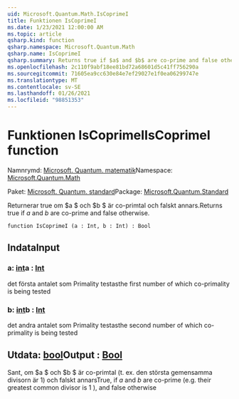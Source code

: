 ```yaml
---
uid: Microsoft.Quantum.Math.IsCoprimeI
title: Funktionen IsCoprimeI
ms.date: 1/23/2021 12:00:00 AM
ms.topic: article
qsharp.kind: function
qsharp.namespace: Microsoft.Quantum.Math
qsharp.name: IsCoprimeI
qsharp.summary: Returns true if $a$ and $b$ are co-prime and false otherwise.
ms.openlocfilehash: 2c110f9abf18ee81bd72a68601d5c41ff756290a
ms.sourcegitcommit: 71605ea9cc630e84e7ef29027e1f0ea06299747e
ms.translationtype: MT
ms.contentlocale: sv-SE
ms.lasthandoff: 01/26/2021
ms.locfileid: "98851353"
---
```

# <a name="iscoprimei-function"></a><span data-ttu-id="e129f-102">Funktionen IsCoprimeI</span><span class="sxs-lookup"><span data-stu-id="e129f-102">IsCoprimeI function</span></span>

<span data-ttu-id="e129f-103">Namnrymd: [Microsoft. Quantum. matematik](xref:Microsoft.Quantum.Math)</span><span class="sxs-lookup"><span data-stu-id="e129f-103">Namespace: [Microsoft.Quantum.Math](xref:Microsoft.Quantum.Math)</span></span>

<span data-ttu-id="e129f-104">Paket: [Microsoft. Quantum. standard](https://nuget.org/packages/Microsoft.Quantum.Standard)</span><span class="sxs-lookup"><span data-stu-id="e129f-104">Package: [Microsoft.Quantum.Standard](https://nuget.org/packages/Microsoft.Quantum.Standard)</span></span>


<span data-ttu-id="e129f-105">Returnerar true om $a $ och $b $ är co-primtal och falskt annars.</span><span class="sxs-lookup"><span data-stu-id="e129f-105">Returns true if $a$ and $b$ are co-prime and false otherwise.</span></span>

```qsharp
function IsCoprimeI (a : Int, b : Int) : Bool
```


## <a name="input"></a><span data-ttu-id="e129f-106">Indata</span><span class="sxs-lookup"><span data-stu-id="e129f-106">Input</span></span>

### <a name="a--int"></a><span data-ttu-id="e129f-107">a: [int](xref:microsoft.quantum.lang-ref.int)</span><span class="sxs-lookup"><span data-stu-id="e129f-107">a : [Int](xref:microsoft.quantum.lang-ref.int)</span></span>

<span data-ttu-id="e129f-108">det första antalet som Primality testas</span><span class="sxs-lookup"><span data-stu-id="e129f-108">the first number of which co-primality is being tested</span></span>


### <a name="b--int"></a><span data-ttu-id="e129f-109">b: [int](xref:microsoft.quantum.lang-ref.int)</span><span class="sxs-lookup"><span data-stu-id="e129f-109">b : [Int](xref:microsoft.quantum.lang-ref.int)</span></span>

<span data-ttu-id="e129f-110">det andra antalet som Primality testas</span><span class="sxs-lookup"><span data-stu-id="e129f-110">the second number of which co-primality is being tested</span></span>



## <a name="output--bool"></a><span data-ttu-id="e129f-111">Utdata: [bool](xref:microsoft.quantum.lang-ref.bool)</span><span class="sxs-lookup"><span data-stu-id="e129f-111">Output : [Bool](xref:microsoft.quantum.lang-ref.bool)</span></span>

<span data-ttu-id="e129f-112">Sant, om $a $ och $b $ är co-primtal (t. ex. den största gemensamma divisorn är 1) och falskt annars</span><span class="sxs-lookup"><span data-stu-id="e129f-112">True, if $a$ and $b$ are co-prime (e.g. their greatest common divisor is 1 ), and false otherwise</span></span>